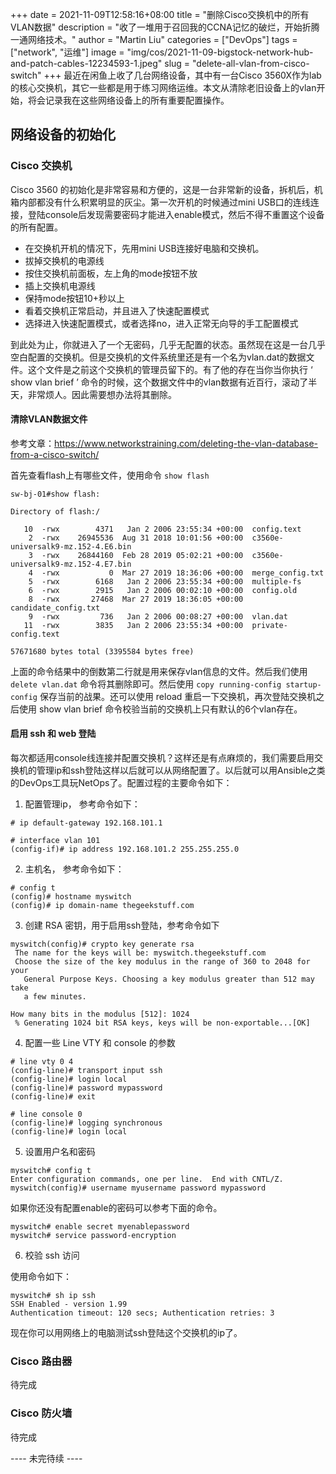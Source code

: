 +++
date = 2021-11-09T12:58:16+08:00
title = "删除Cisco交换机中的所有VLAN数据"
description = "收了一堆用于召回我的CCNA记忆的破烂，开始折腾一通网络技术。"
author = "Martin Liu"
categories = ["DevOps"]
tags = ["network", "运维"]
image = "img/cos/2021-11-09-bigstock-network-hub-and-patch-cables-12234593-1.jpeg"
slug = "delete-all-vlan-from-cisco-switch"
+++
最近在闲鱼上收了几台网络设备，其中有一台Cisco 3560X作为lab的核心交换机，其它一些都是用于练习网络运维。本文从清除老旧设备上的vlan开始，将会记录我在这些网络设备上的所有重要配置操作。

<!--more-->

## 网络设备的初始化

### Cisco 交换机

Cisco 3560 的初始化是非常容易和方便的，这是一台非常新的设备，拆机后，机箱内部都没有什么积累明显的灰尘。第一次开机的时候通过mini USB口的连线连接，登陆console后发现需要密码才能进入enable模式，然后不得不重置这个设备的所有配置。

* 在交换机开机的情况下，先用mini USB连接好电脑和交换机。
* 拔掉交换机的电源线
* 按住交换机前面板，左上角的mode按钮不放
* 插上交换机电源线
* 保持mode按钮10+秒以上
* 看着交换机正常启动，并且进入了快速配置模式
* 选择进入快速配置模式，或者选择no，进入正常无向导的手工配置模式

到此处为止，你就进入了一个无密码，几乎无配置的状态。虽然现在这是一台几乎空白配置的交换机。但是交换机的文件系统里还是有一个名为vlan.dat的数据文件。这个文件是之前这个交换机的管理员留下的。有了他的存在当你当你执行 ‘ show vlan brief ’ 命令的时候，这个数据文件中的vlan数据有近百行，滚动了半天，非常烦人。因此需要想办法将其删除。

#### 清除VLAN数据文件

参考文章：https://www.networkstraining.com/deleting-the-vlan-database-from-a-cisco-switch/

首先查看flash上有哪些文件，使用命令 `show flash`

```
sw-bj-01#show flash:

Directory of flash:/

   10  -rwx        4371   Jan 2 2006 23:55:34 +00:00  config.text
    2  -rwx    26945536  Aug 31 2018 10:01:56 +00:00  c3560e-universalk9-mz.152-4.E6.bin
    3  -rwx    26844160  Feb 28 2019 05:02:21 +00:00  c3560e-universalk9-mz.152-4.E7.bin
    4  -rwx           0  Mar 27 2019 18:36:06 +00:00  merge_config.txt
    5  -rwx        6168   Jan 2 2006 23:55:34 +00:00  multiple-fs
    6  -rwx        2915   Jan 2 2006 00:02:10 +00:00  config.old
    8  -rwx       27468  Mar 27 2019 18:36:05 +00:00  candidate_config.txt
    9  -rwx         736   Jan 2 2006 00:08:27 +00:00  vlan.dat
   11  -rwx        3835   Jan 2 2006 23:55:34 +00:00  private-config.text

57671680 bytes total (3395584 bytes free)
```

上面的命令结果中的倒数第二行就是用来保存vlan信息的文件。然后我们使用 `delete vlan.dat` 命令将其删除即可。然后使用 `copy running-config startup-config` 保存当前的战果。还可以使用 reload 重启一下交换机，再次登陆交换机之后使用 show vlan brief 命令校验当前的交换机上只有默认的6个vlan存在。

#### 启用 ssh 和 web 登陆

每次都适用console线连接并配置交换机？这样还是有点麻烦的，我们需要启用交换机的管理ip和ssh登陆这样以后就可以从网络配置了。以后就可以用Ansible之类的DevOps工具玩NetOps了。配置过程的主要命令如下：

1. 配置管理ip， 参考命令如下：

```
# ip default-gateway 192.168.101.1

# interface vlan 101
(config-if)# ip address 192.168.101.2 255.255.255.0
```

2. 主机名， 参考命令如下：

```
# config t
(config)# hostname myswitch
(config)# ip domain-name thegeekstuff.com
```

3. 创建 RSA 密钥，用于启用ssh登陆，参考命令如下

```
myswitch(config)# crypto key generate rsa
 The name for the keys will be: myswitch.thegeekstuff.com
 Choose the size of the key modulus in the range of 360 to 2048 for your
   General Purpose Keys. Choosing a key modulus greater than 512 may take
   a few minutes.

How many bits in the modulus [512]: 1024
 % Generating 1024 bit RSA keys, keys will be non-exportable...[OK]
```
4. 配置一些 Line VTY 和 console 的参数

```
# line vty 0 4
(config-line)# transport input ssh
(config-line)# login local
(config-line)# password mypassword
(config-line)# exit

# line console 0
(config-line)# logging synchronous
(config-line)# login local
```

5. 设置用户名和密码

```
myswitch# config t
Enter configuration commands, one per line.  End with CNTL/Z.
myswitch(config)# username myusername password mypassword
```

如果你还没有配置enable的密码可以参考下面的命令。

```
myswitch# enable secret myenablepassword
myswitch# service password-encryption
```

6. 校验 ssh 访问

使用命令如下：

```
myswitch# sh ip ssh
SSH Enabled - version 1.99
Authentication timeout: 120 secs; Authentication retries: 3
```

现在你可以用网络上的电脑测试ssh登陆这个交换机的ip了。

### Cisco 路由器

待完成

### Cisco 防火墙

待完成

---- 未完待续 ----